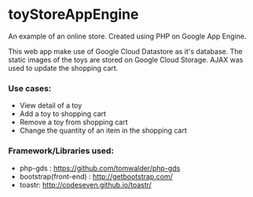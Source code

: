 # toyStoreAppEngine
An example of an online store. Created using PHP on Google App Engine.

This web app make use of Google Cloud Datastore as it's database. The static images of the toys are stored on Google Cloud Storage.
AJAX was used to update the shopping cart.

### Use cases:
- View detail of a toy
- Add a toy to shopping cart
- Remove a toy from shopping cart
- Change the quantity of an item in the shopping cart


### Framework/Libraries used: 
- php-gds : https://github.com/tomwalder/php-gds
- bootstrap(front-end) : http://getbootstrap.com/
- toastr: http://codeseven.github.io/toastr/